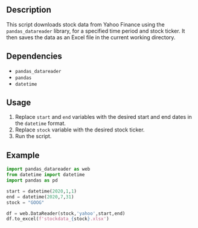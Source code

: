 ## Description

This script downloads stock data from Yahoo Finance using the `pandas_datareader` library, for a specified time period and stock ticker. It then saves the data as an Excel file in the current working directory.

## Dependencies

- `pandas_datareader`
- `pandas`
- `datetime`

## Usage

1. Replace `start` and `end` variables with the desired start and end dates in the `datetime` format.
2. Replace `stock` variable with the desired stock ticker.
3. Run the script.

## Example

```python
import pandas_datareader as web
from datetime import datetime
import pandas as pd

start = datetime(2020,1,1)
end = datetime(2020,7,31)
stock = "GOOG"

df = web.DataReader(stock,'yahoo',start,end)
df.to_excel(f'stockdata_{stock}.xlsx')
